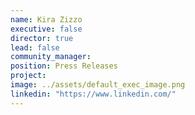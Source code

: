 ```yaml
---
name: Kira Zizzo
executive: false
director: true
lead: false
community_manager:   
position: Press Releases
project:
image: ../assets/default_exec_image.png
linkedin: "https://www.linkedin.com/"
---
```

